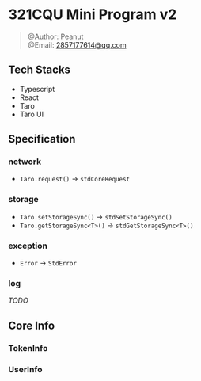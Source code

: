 # 321CQU Mini Program v2

> @Author: Peanut \
> @Email: 2857177614@qq.com 

## Tech Stacks
- Typescript
- React
- Taro
- Taro UI

## Specification

### network

- `Taro.request()` -> `stdCoreRequest`

### storage

- `Taro.setStorageSync()` -> `stdSetStorageSync()`
- `Taro.getStorageSync<T>()` -> `stdGetStorageSync<T>()`

### exception

- `Error` -> `StdError`

### log

_TODO_

## Core Info

### TokenInfo

### UserInfo
